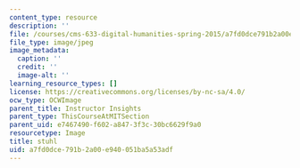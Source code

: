 ```yaml
---
content_type: resource
description: ''
file: /courses/cms-633-digital-humanities-spring-2015/a7fd0dce791b2a00e940051ba5a53adf_IMG_8842.jpg
file_type: image/jpeg
image_metadata:
  caption: ''
  credit: ''
  image-alt: ''
learning_resource_types: []
license: https://creativecommons.org/licenses/by-nc-sa/4.0/
ocw_type: OCWImage
parent_title: Instructor Insights
parent_type: ThisCourseAtMITSection
parent_uid: e7467490-f602-a847-3f3c-30bc6629f9a0
resourcetype: Image
title: stuhl
uid: a7fd0dce-791b-2a00-e940-051ba5a53adf
---
```

